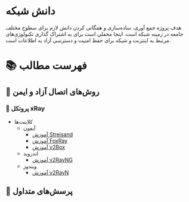 # دانش شبکه

هدف پروژه جمع آوری، ساده‌سازی و همگانی کردن دانش لازم برای سطوح مختلف جامعه در زمینه شبکه است. اینجا محفلی است برای به اشتراک گذاری تکنولوژی‌های مرتبط به اینترنت و شبکه برای حفظ امنیت و دسترسی آزاد به اطلاعات است.


# 📚 فهرست مطالب 

## 📗 روش‌های اتصال آزاد و ایمن

### 📔 پروتکل xRay
  
  - کلاینت‌ها
      - آیفون
        - [‌آموزش Streisand](protocol/xray/client/iphone-streisand.md)
        - [‌آموزش FoxRay](protocol/xray/client/iphone-foxyray.md)
        -  [‌آموزش v2Box](protocol/xray/client/iphone-v2box.md)
      - اندروید
        - [آموزش v2RayNG](protocol/xray/client/android-v2RayNG.md)
      - ویندوز
        - [آموزش v2RayN](protocol/xray/client/windows-v2RayN.md)


## 📗 پرسش‌های متداول


